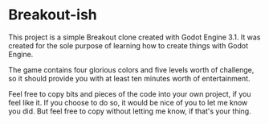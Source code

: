 # Breakout-ish

This project is a simple Breakout clone created with Godot Engine 3.1. It was created for the sole purpose of learning how to create things with Godot Engine.

The game contains four glorious colors and five levels worth of challenge, so it should provide you with at least ten minutes worth of entertainment.

Feel free to copy bits and pieces of the code into your own project, if you feel like it. If you choose to do so, it would be nice of you to let me know you did. But feel free to copy without letting me know, if that's your thing.
